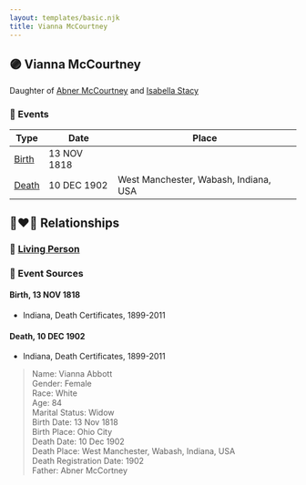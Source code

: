 ```yaml
---
layout: templates/basic.njk
title: Vianna McCourtney
---
```

## 🟣 Vianna McCourtney

Daughter of [Abner McCourtney](/people/7/72592264) and [Isabella Stacy](/people/9/91476553)

### 📆 Events

Type | Date | Place
------ | ------ | ------
[Birth](#event-event-2) | 13 NOV 1818 |
[Death](#event-event-3) | 10 DEC 1902 | West Manchester, Wabash, Indiana, USA

## 👩‍❤️‍👨 Relationships

### 🔵 [Living Person](/people/8/85333476)

### 📰 Event Sources

#### <a id="event-event-2"></a> Birth, 13 NOV 1818
* Indiana, Death Certificates, 1899-2011

#### <a id="event-event-3"></a> Death, 10 DEC 1902
* Indiana, Death Certificates, 1899-2011
>   
  > Name: Vianna Abbott  
  > Gender: Female  
  > Race: White  
  > Age: 84  
  > Marital Status: Widow  
  > Birth Date: 13 Nov 1818  
  > Birth Place: Ohio City  
  > Death Date: 10 Dec 1902  
  > Death Place: West Manchester, Wabash, Indiana, USA  
  > Death Registration Date: 1902  
  > Father: Abner McCortney